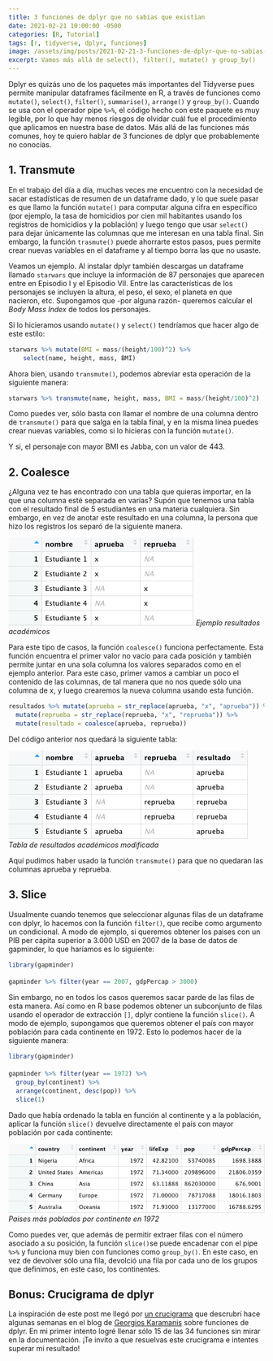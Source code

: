 ```yaml
---
title: 3 funciones de dplyr que no sabías que existían
date: 2021-02-21 10:00:00 -0500
categories: [R, Tutorial]
tags: [r, tidyverse, dplyr, funciones]
image: /assets/img/posts/2021-02-21-3-funciones-de-dplyr-que-no-sabias-que-existian/hero.jpg
excerpt: Vamos más allá de select(), filter(), mutate() y group_by()
---
```


Dplyr es quizás uno de los paquetes más importantes del Tidyverse pues permite manipular dataframes fácilmente en R, a través de funciones como `mutate()`, `select()`, `filter()`, `summarise()`, `arrange()` y `group_by()`. Cuando se usa con el operador pipe `%>%`, el código hecho con este paquete es muy legible, por lo que hay menos riesgos de olvidar cuál fue el procedimiento que aplicamos en nuestra base de datos. Más allá de las funciones más comunes, hoy te quiero hablar de 3 funciones de dplyr que probablemente no conocías.

## 1. Transmute

En el trabajo del día a día, muchas veces me encuentro con la necesidad de sacar estadísticas de resumen de un dataframe dado, y lo que suele pasar es que llamo la función `mutate()` para computar alguna cifra en específico (por ejemplo, la tasa de homicidios por cien mil habitantes usando los registros de homicidios y la población) y luego tengo que usar `select()` para dejar únicamente las columnas que me interesan en una tabla final. Sin embargo, la función `trasmute()` puede ahorrarte estos pasos, pues permite crear nuevas variables en el dataframe y al tiempo borra las que no usaste.

Veamos un ejemplo. Al instalar dplyr también descargas un dataframe llamado `starwars` que incluye la información de 87 personajes que aparecen entre en Episodio I y el Episodio VII. Entre las características de los personajes se incluyen la altura, el peso, el sexo, el planeta en que nacieron, etc. Supongamos que -por alguna razón- queremos calcular el *Body Mass Index* de todos los personajes.

Si lo hicieramos usando `mutate()` y `select()` tendríamos que hacer algo de este estilo:

```r
starwars %>% mutate(BMI = mass/(height/100)^2) %>%
    select(name, height, mass, BMI)
```

Ahora bien, usando `transmute()`, podemos abreviar esta operación de la siguiente manera:

```r
starwars %>% transmute(name, height, mass, BMI = mass/(height/100)^2)
```

Como puedes ver, sólo basta con llamar el nombre de una columna dentro de `transmute()` para que salga en la tabla final, y en la misma línea puedes crear nuevas variables, como si lo hicieras con la función `mutate()`.

Y si, el personaje con mayor BMI es Jabba, con un valor de 443.

## 2. Coalesce

¿Alguna vez te has encontrado con una tabla que quieras importar, en la que una columna esté separada en varias? Supón que tenemos una tabla con el resultado final de 5 estudiantes en una materia cualquiera. Sin embargo, en vez de anotar este resultado en una columna, la persona que hizo los registros los separó de la siguiente manera.

![Ejemplo resultados académicos](/assets/img/posts/2021-02-21-3-funciones-de-dplyr-que-no-sabias-que-existian/tabla1_resultados.png)
*Ejemplo resultados académicos*

Para este tipo de casos, la función `coalesce()` funciona perfectamente. Esta función encuentra el primer valor no vacío para cada posición y también permite juntar en una sola columna los valores separados como en el ejemplo anterior. Para este caso, primer vamos a cambiar un poco el contenido de las columnas, de tal manera que no nos quede sólo una columna de x, y luego crearemos la nueva columna usando esta función.

```r
resultados %>% mutate(aprueba = str_replace(aprueba, "x", "aprueba")) %>%
  mutate(reprueba = str_replace(reprueba, "x", "reprueba")) %>%
  mutate(resultado = coalesce(aprueba, reprueba))
```

Del código anterior nos quedará la siguiente tabla:

![Tabla de resultados académicos modificada](/assets/img/posts/2021-02-21-3-funciones-de-dplyr-que-no-sabias-que-existian/tabla2_resultados.png)
*Tabla de resultados académicos modificada*

Aquí pudimos haber usado la función `transmute()` para que no quedaran las columnas aprueba y reprueba.

## 3. Slice

Usualmente cuando tenemos que seleccionar algunas filas de un dataframe con dplyr, lo hacemos con la función `filter()`, que recibe como argumento un condicional. A modo de ejemplo, si queremos obtener los paises con un PIB per cápita superior a 3.000 USD en 2007 de la base de datos de gapminder, lo que haríamos es lo siguiente:

```r
library(gapminder) 

gapminder %>% filter(year == 2007, gdpPercap > 3000)
```

Sin embargo, no en todos los casos queremos sacar parde de las filas de esta manera. Así como en R base podemos obtener un subconjunto de filas usando el operador de extracción `[]`, dplyr contiene la función `slice()`. A modo de ejemplo, supongamos que queremos obtener el país con mayor población para cada continente en 1972. Esto lo podemos hacer de la siguiente manera:

```r
library(gapminder) 

gapminder %>% filter(year == 1972) %>%
  group_by(continent) %>%
  arrange(continent, desc(pop)) %>%
  slice(1)
```

Dado que había ordenado la tabla en función al continente y a la población, aplicar la función `slice()` devuelve directamente el país con mayor población por cada continente:

![Paises más poblados por continente en 1972](/assets/img/posts/2021-02-21-3-funciones-de-dplyr-que-no-sabias-que-existian/tabla_poblacion.png)
*Paises más poblados por continente en 1972*

Como puedes ver, que además de permitir extraer filas con el número asociado a su posición, la función `slice()`se puede encadenar con el pipe `%>%` y funciona muy bien con funciones como `group_by()`. En este caso, en vez de devolver sólo una fila, devolció una fila por cada uno de los grupos que definimos, en este caso, los continentes.

## Bonus: Crucigrama de dplyr

La inspiración de este post me llegó por [un crucigrama](https://karaman.is/blog/2020/12/dplyr-crossword/) que descrubrí hace algunas semanas en el blog de [Georgios Karamanis](https://twitter.com/camartinezbu/status/1335617034672017412) sobre funciones de dplyr. En mi primer intento logré llenar sólo 15 de las 34 funciones sin mirar en la documentación. ¡Te invito a que resuelvas este crucigrama e intentes superar mi resultado!
